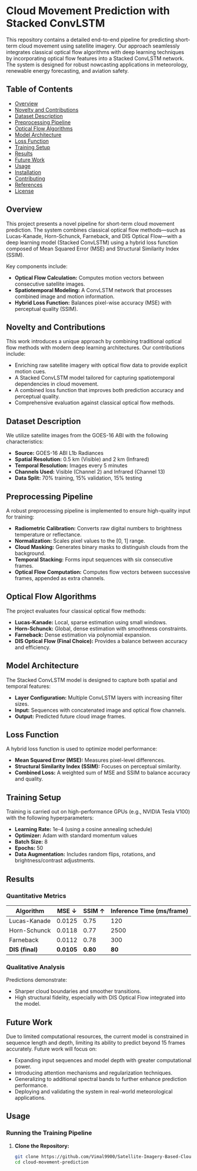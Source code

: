 # Cloud Movement Prediction with Stacked ConvLSTM

This repository contains a detailed end-to-end pipeline for predicting short-term cloud movement using satellite imagery. Our approach seamlessly integrates classical optical flow algorithms with deep learning techniques by incorporating optical flow features into a Stacked ConvLSTM network. The system is designed for robust nowcasting applications in meteorology, renewable energy forecasting, and aviation safety.

## Table of Contents
- [Overview](#overview)
- [Novelty and Contributions](#novelty-and-contributions)
- [Dataset Description](#dataset-description)
- [Preprocessing Pipeline](#preprocessing-pipeline)
- [Optical Flow Algorithms](#optical-flow-algorithms)
- [Model Architecture](#model-architecture)
- [Loss Function](#loss-function)
- [Training Setup](#training-setup)
- [Results](#results)
- [Future Work](#future-work)
- [Usage](#usage)
- [Installation](#installation)
- [Contributing](#contributing)
- [References](#references)
- [License](#license)

## Overview
This project presents a novel pipeline for short-term cloud movement prediction. The system combines classical optical flow methods—such as Lucas-Kanade, Horn-Schunck, Farneback, and DIS Optical Flow—with a deep learning model (Stacked ConvLSTM) using a hybrid loss function composed of Mean Squared Error (MSE) and Structural Similarity Index (SSIM).

Key components include:
- **Optical Flow Calculation:** Computes motion vectors between consecutive satellite images.
- **Spatiotemporal Modeling:** A ConvLSTM network that processes combined image and motion information.
- **Hybrid Loss Function:** Balances pixel-wise accuracy (MSE) with perceptual quality (SSIM).

## Novelty and Contributions
This work introduces a unique approach by combining traditional optical flow methods with modern deep learning architectures. Our contributions include:
- Enriching raw satellite imagery with optical flow data to provide explicit motion cues.
- A Stacked ConvLSTM model tailored for capturing spatiotemporal dependencies in cloud movement.
- A combined loss function that improves both prediction accuracy and perceptual quality.
- Comprehensive evaluation against classical optical flow methods.

## Dataset Description
We utilize satellite images from the GOES-16 ABI with the following characteristics:
- **Source:** GOES-16 ABI L1b Radiances  
- **Spatial Resolution:** 0.5 km (Visible) and 2 km (Infrared)  
- **Temporal Resolution:** Images every 5 minutes  
- **Channels Used:** Visible (Channel 2) and Infrared (Channel 13)  
- **Data Split:** 70% training, 15% validation, 15% testing

## Preprocessing Pipeline
A robust preprocessing pipeline is implemented to ensure high-quality input for training:
- **Radiometric Calibration:** Converts raw digital numbers to brightness temperature or reflectance.
- **Normalization:** Scales pixel values to the [0, 1] range.
- **Cloud Masking:** Generates binary masks to distinguish clouds from the background.
- **Temporal Stacking:** Forms input sequences with six consecutive frames.
- **Optical Flow Computation:** Computes flow vectors between successive frames, appended as extra channels.

## Optical Flow Algorithms
The project evaluates four classical optical flow methods:
- **Lucas-Kanade:** Local, sparse estimation using small windows.
- **Horn-Schunck:** Global, dense estimation with smoothness constraints.
- **Farneback:** Dense estimation via polynomial expansion.
- **DIS Optical Flow (Final Choice):** Provides a balance between accuracy and efficiency.

## Model Architecture
The Stacked ConvLSTM model is designed to capture both spatial and temporal features:
- **Layer Configuration:** Multiple ConvLSTM layers with increasing filter sizes.
- **Input:** Sequences with concatenated image and optical flow channels.
- **Output:** Predicted future cloud image frames.

## Loss Function
A hybrid loss function is used to optimize model performance:
- **Mean Squared Error (MSE):** Measures pixel-level differences.
- **Structural Similarity Index (SSIM):** Focuses on perceptual similarity.
- **Combined Loss:** A weighted sum of MSE and SSIM to balance accuracy and quality.

## Training Setup
Training is carried out on high-performance GPUs (e.g., NVIDIA Tesla V100) with the following hyperparameters:
- **Learning Rate:** 1e-4 (using a cosine annealing schedule)
- **Optimizer:** Adam with standard momentum values
- **Batch Size:** 8
- **Epochs:** 50
- **Data Augmentation:** Includes random flips, rotations, and brightness/contrast adjustments.

## Results
### Quantitative Metrics
| Algorithm       | MSE ↓   | SSIM ↑ | Inference Time (ms/frame) |
|-----------------|---------|--------|---------------------------|
| Lucas-Kanade    | 0.0125  | 0.75   | 120                       |
| Horn-Schunck    | 0.0118  | 0.77   | 2500                      |
| Farneback       | 0.0112  | 0.78   | 300                       |
| **DIS (final)** | **0.0105**  | **0.80**   | **80**                        |

### Qualitative Analysis
Predictions demonstrate:
- Sharper cloud boundaries and smoother transitions.
- High structural fidelity, especially with DIS Optical Flow integrated into the model.

## Future Work
Due to limited computational resources, the current model is constrained in sequence length and depth, limiting its ability to predict beyond 15 frames accurately. Future work will focus on:
- Expanding input sequences and model depth with greater computational power.
- Introducing attention mechanisms and regularization techniques.
- Generalizing to additional spectral bands to further enhance prediction performance.
- Deploying and validating the system in real-world meteorological applications.

## Usage
### Running the Training Pipeline
1. **Clone the Repository:**
   ```bash
   git clone https://github.com/Vimal9900/Satellite-Imagery-Based-Cloud-Detection-and-Movement-Prediction.git
   cd cloud-movement-prediction
